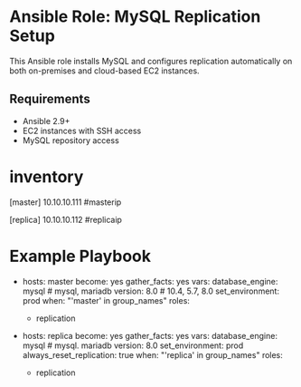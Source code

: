 # Ansible Role: MySQL Replication Setup

This Ansible role installs MySQL and configures replication automatically on both on-premises and cloud-based EC2 instances.

## Requirements

- Ansible 2.9+
- EC2 instances with SSH access
- MySQL repository access

# inventory
[master]
10.10.10.111 #masterip

[replica]
10.10.10.112 #replicaip


# Example Playbook
- hosts: master
  become: yes
  gather_facts: yes
  vars:
    database_engine: mysql # mysql, mariadb
    version: 8.0 # 10.4, 5.7, 8.0
    set_environment: prod
    when: "'master' in group_names"
  roles:
    - replication

- hosts: replica
  become: yes
  gather_facts: yes
  vars:
    database_engine: mysql # mysql. mariadb
    version: 8.0
    set_environment: prod
    always_reset_replication: true
    when: "'replica' in group_names"
  roles:
    - replication
